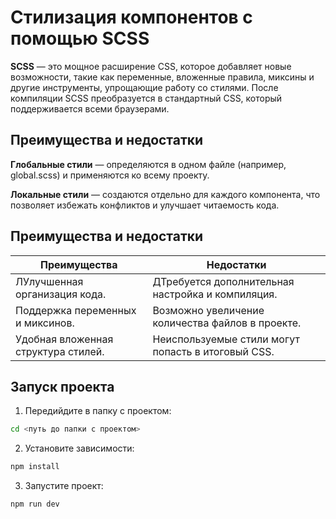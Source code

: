 # Стилизация компонентов  с помощью SCSS

**SCSS** — это мощное расширение CSS, которое добавляет новые возможности, такие как переменные, вложенные правила, миксины и другие инструменты, упрощающие работу со стилями. После компиляции SCSS преобразуется в стандартный CSS, который поддерживается всеми браузерами.

## Преимущества и недостатки

**Глобальные стили** — определяются в одном файле (например, global.scss) и применяются ко всему проекту.

**Локальные стили** — создаются отдельно для каждого компонента, что позволяет избежать конфликтов и улучшает читаемость кода.

## Преимущества и недостатки

| **Преимущества**                          | **Недостатки**                                     |
| ----------------------------------------- | -------------------------------------------------- |
| ЛУлучшенная организация кода.     | ДТребуется дополнительная настройка и компиляция. |
| Поддержка переменных и миксинов.       | Возможно увеличение количества файлов в проекте.                         |
| Удобная вложенная структура стилей. | Неиспользуемые стили могут попасть в итоговый CSS. 

## Запуск проекта

1. Передийдите в папку с проектом:

```bash
cd <путь до папки с проектом>
```

2. Установите зависимости:

```bash
npm install
```

3. Запустите проект:

```bash
npm run dev
```
